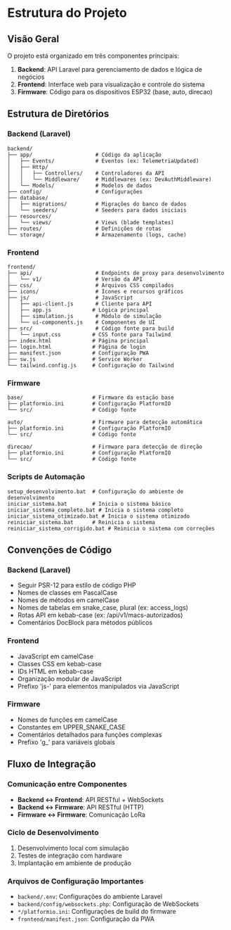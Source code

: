 # Estrutura do Projeto

## Visão Geral

O projeto está organizado em três componentes principais:
1. **Backend**: API Laravel para gerenciamento de dados e lógica de negócios
2. **Frontend**: Interface web para visualização e controle do sistema
3. **Firmware**: Código para os dispositivos ESP32 (base, auto, direcao)

## Estrutura de Diretórios

### Backend (Laravel)

```
backend/
├── app/                    # Código da aplicação
│   ├── Events/             # Eventos (ex: TelemetriaUpdated)
│   ├── Http/
│   │   ├── Controllers/    # Controladores da API
│   │   └── Middleware/     # Middlewares (ex: DevAuthMiddleware)
│   └── Models/             # Modelos de dados
├── config/                 # Configurações
├── database/
│   ├── migrations/         # Migrações do banco de dados
│   └── seeders/            # Seeders para dados iniciais
├── resources/
│   └── views/              # Views (blade templates)
├── routes/                 # Definições de rotas
└── storage/                # Armazenamento (logs, cache)
```

### Frontend

```
frontend/
├── api/                    # Endpoints de proxy para desenvolvimento
│   └── v1/                 # Versão da API
├── css/                    # Arquivos CSS compilados
├── icons/                  # Ícones e recursos gráficos
├── js/                     # JavaScript
│   ├── api-client.js       # Cliente para API
│   ├── app.js             # Lógica principal
│   ├── simulation.js       # Módulo de simulação
│   └── ui-components.js    # Componentes de UI
├── src/                    # Código fonte para build
│   └── input.css          # CSS fonte para Tailwind
├── index.html             # Página principal
├── login.html             # Página de login
├── manifest.json          # Configuração PWA
├── sw.js                  # Service Worker
└── tailwind.config.js     # Configuração do Tailwind
```

### Firmware

```
base/                      # Firmware da estação base
├── platformio.ini         # Configuração PlatformIO
└── src/                   # Código fonte

auto/                      # Firmware para detecção automática
├── platformio.ini         # Configuração PlatformIO
└── src/                   # Código fonte

direcao/                   # Firmware para detecção de direção
├── platformio.ini         # Configuração PlatformIO
└── src/                   # Código fonte
```

### Scripts de Automação

```
setup_desenvolvimento.bat  # Configuração do ambiente de desenvolvimento
iniciar_sistema.bat        # Inicia o sistema básico
iniciar_sistema_completo.bat # Inicia o sistema completo
iniciar_sistema_otimizado.bat # Inicia o sistema otimizado
reiniciar_sistema.bat      # Reinicia o sistema
reiniciar_sistema_corrigido.bat # Reinicia o sistema com correções
```

## Convenções de Código

### Backend (Laravel)
- Seguir PSR-12 para estilo de código PHP
- Nomes de classes em PascalCase
- Nomes de métodos em camelCase
- Nomes de tabelas em snake_case, plural (ex: access_logs)
- Rotas API em kebab-case (ex: /api/v1/macs-autorizados)
- Comentários DocBlock para métodos públicos

### Frontend
- JavaScript em camelCase
- Classes CSS em kebab-case
- IDs HTML em kebab-case
- Organização modular de JavaScript
- Prefixo 'js-' para elementos manipulados via JavaScript

### Firmware
- Nomes de funções em camelCase
- Constantes em UPPER_SNAKE_CASE
- Comentários detalhados para funções complexas
- Prefixo 'g_' para variáveis globais

## Fluxo de Integração

### Comunicação entre Componentes
- **Backend ↔ Frontend**: API RESTful + WebSockets
- **Backend ↔ Firmware**: API RESTful (HTTP)
- **Firmware ↔ Firmware**: Comunicação LoRa

### Ciclo de Desenvolvimento
1. Desenvolvimento local com simulação
2. Testes de integração com hardware
3. Implantação em ambiente de produção

### Arquivos de Configuração Importantes
- `backend/.env`: Configurações do ambiente Laravel
- `backend/config/websockets.php`: Configuração de WebSockets
- `*/platformio.ini`: Configurações de build do firmware
- `frontend/manifest.json`: Configuração da PWA
